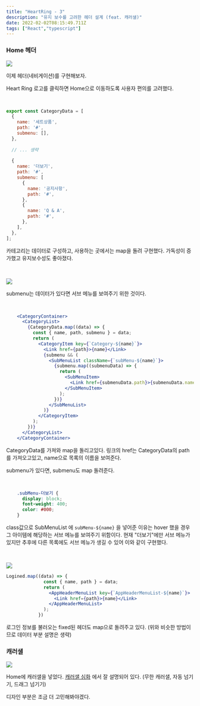 ```yaml
---
title: "HeartRing - 3"
description: "유지 보수를 고려한 헤더 설계 (feat. 캐러샐)"
date: 2022-02-02T08:15:49.711Z
tags: ["React","typescript"]
---
```

### Home 헤더

![](/images/4bfae208-563d-4efb-9e06-af491405a1d8-image.png)

이제 헤더(네비게이션)를 구현해보자.

Heart Ring 로고를 클릭하면 Home으로 이동하도록 사용자 편의를 고려했다.

<br>

```jsx
export const CategoryData = [
  {
    name: '세트상품',
    path: '#',
    submenu: [],
  },
  
  // ... 생략
  
  {
    name: '더보기',
    path: '#',
    submenu: [
      {
        name: '공지사항',
        path: '#',
      },
      {
        name: 'Q & A',
        path: '#',
      },
    ],
  },
];

```

카테고리는 데이터로 구성하고, 사용하는 곳에서는 map을 돌려 구현했다. 가독성이 증가했고 유지보수성도 좋아졌다.

<br>

![](/images/ab277d98-2c8a-416d-b698-1c8c44bb17b0-image.png)

submenu는 데이터가 있다면 서브 메뉴를 보여주기 위한 것이다.

<br>

```jsx
    <CategoryContainer>
      <CategoryList>
        {CategoryData.map((data) => {
          const { name, path, submenu } = data;
          return (
            <CategoryItem key={`Category-${name}`}>
              <Link href={path}>{name}</Link>
              {submenu && (
                <SubMenuList className={`subMenu-${name}`}>
                  {submenu.map((submenuData) => {
                    return (
                      <SubMenuItem>
                        <Link href={submenuData.path}>{submenuData.name}</Link>
                      </SubMenuItem>
                    );
                  })}
                </SubMenuList>
              )}
            </CategoryItem>
          );
        })}
      </CategoryList>
    </CategoryContainer>
```

CategoryData를 가져와 map을 돌리고있다. 링크의 href는 CategoryData의 path를 가져오고있고, name으로 목록의 이름을 보여준다. 

submenu가 있다면, submenu도 map 돌려준다. 

<br>

```css
    .subMenu-더보기 {
      display: block;
      font-weight: 400;
      color: #000;
    }
```

class값으로 SubMenuList 에 `subMenu-${name}` 을 넣어준 이유는 hover 했을 경우 그 아이템에 해당하는 서브 메뉴를 보여주기 위함이다. 현재 "더보기"에만 서브 메뉴가 있지만 추후에 다른 목록에도 서브 메뉴가 생길 수 있어 이와 같이 구현했다.

<br>


![](/images/4f3c47eb-c229-4ed1-b7c2-110753b25698-image.png)

```jsx
Logined.map((data) => {
              const { name, path } = data;
              return (
                <AppHeaderMenuList key={`AppHeaderMenuList-${name}`}>
                  <Link href={path}>{name}</Link>
                </AppHeaderMenuList>
              );
            })
```

로그인 정보를 불러오는 fixed된 헤더도 map으로 돌려주고 있다. (위와 비슷한 방법이므로 데이터 부분 설명은 생략)

### 캐러샐

![](/images/3179fef0-057d-4bd7-ae38-e1028152e4b0-gdfg.gif)

Home에 캐러샐을 넣었다. [캐러샐 심화](https://velog.io/@leehyunho2001/Carousel-%EC%8B%AC%ED%99%94) 에서 잘 설명되어 있다. (무한 캐러샐, 자동 넘기기, 드래그 넘기기)

디자인 부분은 조금 더 고민해봐야겠다.
